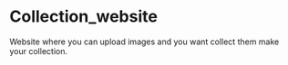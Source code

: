 # Collection_website
Website where you can upload images and you want collect them make your collection.
